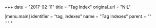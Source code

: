 +++
date = "2017-02-11"
title = "Tag Index"
original_url = "NIL"

[menu.main]
    identifier = "tag_indexes"
    name = "Tag Indexes"
    parent = ""
+++